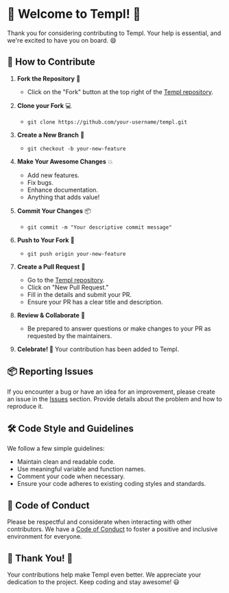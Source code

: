# 🚀 Welcome to Templ! 🌟

Thank you for considering contributing to Templ. Your help is essential, and we're excited to have you on board. 😄

## 📝 How to Contribute

1. **Fork the Repository** 🍴
   - Click on the "Fork" button at the top right of the [Templ repository](https://github.com/a-h/templ).

2. **Clone your Fork** 💻
   - `git clone https://github.com/your-username/templ.git`

3. **Create a New Branch** 🌿
   - `git checkout -b your-new-feature`

4. **Make Your Awesome Changes** 💥
   - Add new features.
   - Fix bugs.
   - Enhance documentation.
   - Anything that adds value!

5. **Commit Your Changes** 📦
   - `git commit -m "Your descriptive commit message"`

6. **Push to Your Fork** 🚢
   - `git push origin your-new-feature`

7. **Create a Pull Request** 🎉
   - Go to the [Templ repository](https://github.com/a-h/templ).
   - Click on "New Pull Request."
   - Fill in the details and submit your PR.
   - Ensure your PR has a clear title and description.

8. **Review & Collaborate** 🤝
   - Be prepared to answer questions or make changes to your PR as requested by the maintainers.

9. **Celebrate! 🎉** Your contribution has been added to Templ.

## 📦 Reporting Issues

If you encounter a bug or have an idea for an improvement, please create an issue in the [Issues](https://github.com/a-h/templ/issues) section. Provide details about the problem and how to reproduce it.

## 🛠 Code Style and Guidelines

We follow a few simple guidelines:
- Maintain clean and readable code.
- Use meaningful variable and function names.
- Comment your code when necessary.
- Ensure your code adheres to existing coding styles and standards.

## 🤖 Code of Conduct

Please be respectful and considerate when interacting with other contributors. We have a [Code of Conduct](LICENS) to foster a positive and inclusive environment for everyone.

## 🙌 Thank You! 🙏

Your contributions help make Templ even better. We appreciate your dedication to the project. Keep coding and stay awesome! 😃
